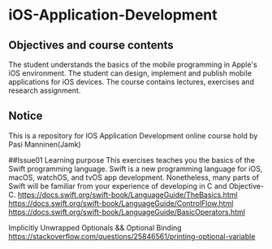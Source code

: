 # iOS-Application-Development

## Objectives and course contents
The student understands the basics of the mobile programming in Apple's iOS environment.
The student can design, implement and publish mobile applications for iOS devices.
The course contains lectures, exercises and research assignment.

## Notice
This is a repository for IOS Application Development online course hold by Pasi Manninen(Jamk)

##Issue01
Learning purpose
This exercises teaches you the basics of the Swift programming language. Swift is a new programming language for iOS, macOS, watchOS, and tvOS app development. Nonetheless, many parts of Swift will be familiar from your experience of developing in C and Objective-C.
https://docs.swift.org/swift-book/LanguageGuide/TheBasics.html
https://docs.swift.org/swift-book/LanguageGuide/ControlFlow.html
https://docs.swift.org/swift-book/LanguageGuide/BasicOperators.html

Implicitly Unwrapped Optionals && Optional Binding
https://stackoverflow.com/questions/25846561/printing-optional-variable
